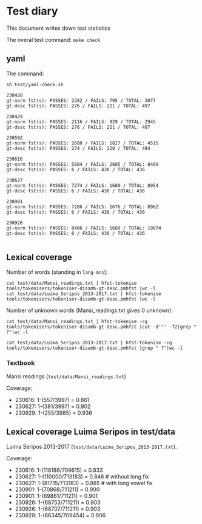 Test diary
==========

This document writes down test statistics

The overal test command: `make check`

## yaml

The command:

`sh test/yaml-check.sh` 


```
230428
gt-norm fst(s): PASSES: 2282 / FAILS: 795 / TOTAL: 3077
gt-desc fst(s): PASSES: 276 / FAILS: 221 / TOTAL: 497

230429
gt-norm fst(s): PASSES: 2116 / FAILS: 829 / TOTAL: 2945
gt-desc fst(s): PASSES: 276 / FAILS: 221 / TOTAL: 497

230502
gt-norm fst(s): PASSES: 2688 / FAILS: 1827 / TOTAL: 4515
gt-desc fst(s): PASSES: 274 / FAILS: 220 / TOTAL: 494

230616
gt-norm fst(s): PASSES: 5804 / FAILS: 2605 / TOTAL: 8409
gt-desc fst(s): PASSES: 6 / FAILS: 430 / TOTAL: 436

230627
gt-norm fst(s): PASSES: 7274 / FAILS: 1680 / TOTAL: 8954
gt-desc fst(s): PASSES: 6 / FAILS: 430 / TOTAL: 436

230901
gt-norm fst(s): PASSES: 7286 / FAILS: 1676 / TOTAL: 8962
gt-desc fst(s): PASSES: 6 / FAILS: 430 / TOTAL: 436

230926
gt-norm fst(s): PASSES: 8406 / FAILS: 1668 / TOTAL: 10074
gt-desc fst(s): PASSES: 6 / FAILS: 430 / TOTAL: 436


```


## Lexical coverage 

Number of words (standing in `lang-mns`):

```
cat test/data/Mansi_readings.txt | hfst-tokenise tools/tokenisers/tokeniser-disamb-gt-desc.pmhfst |wc -l
cat test/data/Luima_Seripos_2013-2017.txt | hfst-tokenise tools/tokenisers/tokeniser-disamb-gt-desc.pmhfst |wc -l
```

Number of unknown words (Mansi_readings.txt gives 0 unknown):

```
cat test/data/Mansi_readings.txt | hfst-tokenise -cg tools/tokenisers/tokeniser-disamb-gt-desc.pmhfst |cut -d'"' -f2|grep " ?"|wc -l

cat test/data/Luima_Seripos_2013-2017.txt | hfst-tokenise -cg tools/tokenisers/tokeniser-disamb-gt-desc.pmhfst |grep " ?"|wc -l
```

### Textbook

Mansi readings (`test/data/Mansi_readings.txt`)

Coverage:

- 230616: 1-(557/3997) = 0.861
- 230627: 1-(381/3997) = 0.902
- 230929: 1-(255/3985) = 0.936

## Lexical coverage Luima Seripos in test/data

Luima Seripos 2013-2017 (`test/data/Luima_Seripos_2013-2017.txt`).

Coverage:

- 230616: 1-(118186/709615) = 0.833
- 230627: 1-(110000/713183) = 0.846 # without long fix
- 230627: 1-(81715/713183) = 0.885 # with long vowel fix
- 230901: 1-(70868/711211) = 0.900 
- 230901: 1-(69861/711211) = 0.901 
- 230926: 1-(68753/711211) = 0.903 
- 230926: 1-(68707/711211) = 0.903 
- 230928: 1-(66345/709454) = 0.906 



